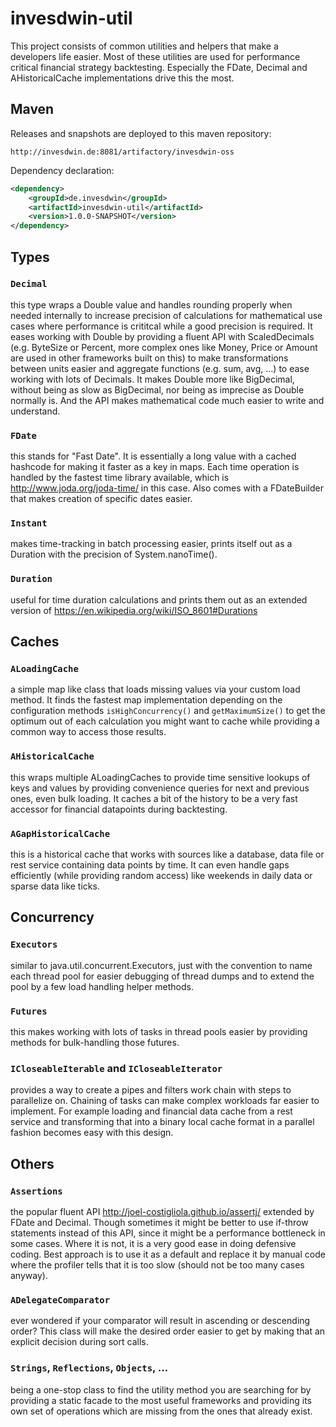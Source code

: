 # invesdwin-util

This project consists of common utilities and helpers that make a developers life easier. Most of these utilities are used for performance critical financial strategy backtesting. Especially the FDate, Decimal and AHistoricalCache implementations drive this the most.

## Maven

Releases and snapshots are deployed to this maven repository:
```
http://invesdwin.de:8081/artifactory/invesdwin-oss
```

Dependency declaration:
```xml
<dependency>
	<groupId>de.invesdwin</groupId>
	<artifactId>invesdwin-util</artifactId>
	<version>1.0.0-SNAPSHOT</version>
</dependency>
```

## Types

### `Decimal` 
this type wraps a Double value and handles rounding properly when needed internally to increase precision of calculations for mathematical use cases where performance is crititcal while a good precision is required. It eases working with Double by providing a fluent API with ScaledDecimals (e.g. ByteSize or Percent, more complex ones like Money, Price or Amount are used in other frameworks built on this) to make transformations between units easier and aggregate functions (e.g. sum, avg, ...) to ease working with lots of Decimals. It makes Double more like BigDecimal, without being as slow as BigDecimal, nor being as imprecise as Double normally is. And the API makes mathematical code much easier to write and understand.
### `FDate`
this stands for "Fast Date". It is essentially a long value with a cached hashcode for making it faster as a key in maps. Each time operation is handled by the fastest time library available, which is http://www.joda.org/joda-time/ in this case. Also comes with a FDateBuilder that makes creation of specific dates easier.
### `Instant`
makes time-tracking in batch processing easier, prints itself out as a Duration with the precision of System.nanoTime().
### `Duration`
useful for time duration calculations and prints them out as an extended version of https://en.wikipedia.org/wiki/ISO_8601#Durations

## Caches
### `ALoadingCache`
a simple map like class that loads missing values via your custom load method. It finds the fastest map implementation depending on the configuration methods `isHighConcurrency()` and `getMaximumSize()` to get the optimum out of each calculation you might want to cache while providing a common way to access those results.
### `AHistoricalCache`
this wraps multiple ALoadingCaches to provide time sensitive lookups of keys and values by providing convenience queries for next and previous ones, even bulk loading. It caches a bit of the history to be a very fast accessor for financial datapoints during backtesting.
### `AGapHistoricalCache`
this is a historical cache that works with sources like a database, data file or rest service containing data points by time. It can even handle gaps efficiently (while providing random access) like weekends in daily data or sparse data like ticks. 

## Concurrency

### `Executors`
similar to java.util.concurrent.Executors, just with the convention to name each thread pool for easier debugging of thread dumps and to extend the pool by a few load handling helper methods. 
### `Futures`
this makes working with lots of tasks in thread pools easier by providing methods for bulk-handling those futures.
### `ICloseableIterable` and `ICloseableIterator`
provides a way to create a pipes and filters work chain with steps to parallelize on. Chaining of tasks can make complex workloads far easier to implement. For example loading and financial data cache from a rest service and transforming that into a binary local cache format in a parallel fashion becomes easy with this design.

## Others
### `Assertions`
the popular fluent API http://joel-costigliola.github.io/assertj/ extended by FDate and Decimal. Though sometimes it might be better to use if-throw statements instead of this API, since it might be a performance bottleneck in some cases. Where it is not, it is a very good ease in doing defensive coding. Best approach is to use it as a default and replace it by manual code where the profiler tells that it is too slow (should not be too many cases anyway).
### `ADelegateComparator`
ever wondered if your comparator will result in ascending or descending order? This class will make the desired order easier to get by making that an explicit decision during sort calls.
### `Strings`, `Reflections`, `Objects`, ...
being a one-stop class to find the utility method you are searching for by providing a static facade to the most useful frameworks and providing its own set of operations which are missing from the ones that already exist.
